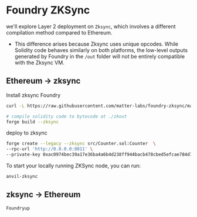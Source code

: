 # Foundry ZKSync

we'll explore Layer 2 deployment on `Zksync`, which involves a different compilation method compared to Ethereum.

- This difference arises because Zksync uses unique opcodes. While Solidity code behaves similarly on both platforms, the low-level outputs generated by Foundry in the `/out` folder will not be entirely compatible with the Zksync VM.

## Ethereum -> zksync

Install zksync Foundry

```sh
curl -L https://raw.githubusercontent.com/matter-labs/foundry-zksync/main/install-foundry-zksync | bash

# compile solidity code to bytecode at ./zkout
forge build --zksync
```

deploy to zksync

```sh
forge create --legacy --zksync src/Counter.sol:Counter  \
--rpc-url 'http://0.0.0.0:8011' \
--private-key 0xac0974bec39a17e36ba4a6b4d238ff944bacb478cbed5efcae784d7bf4f2ff80
```

To start your locally running ZKSync node, you can run:

```sh
anvil-zksync
```

## zksync -> Ethereum

```sh
Foundryup
```

